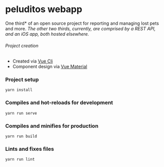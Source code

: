 # peluditos webapp
One third* of an open source project for reporting and managing lost pets and more. _The other two thirds, currently, are comprised by a REST API, and an iOS app, both hosted elsewhere._


###### Project creation
* Created via [Vue Cli](https://cli.vuejs.org/)
* Component design via [Vue Material](https://vuematerial.io/)

### Project setup
```
yarn install
```

### Compiles and hot-reloads for development
```
yarn run serve
```

### Compiles and minifies for production
```
yarn run build
```

### Lints and fixes files
```
yarn run lint
```

